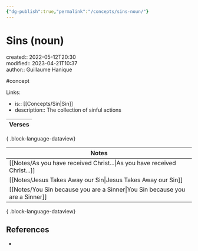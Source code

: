 ```yaml
---
{"dg-publish":true,"permalink":"/concepts/sins-noun/"}
---
```



# Sins (noun)

created:: 2022-05-12T20:30  
modified:: 2023-04-21T10:37  
author:: Guillaume Hanique

#concept

Links:

- is:: [[Concepts/Sin\|Sin]]
- description:: The collection of sinful actions

| Verses |
| ------ |

{ .block-language-dataview}

| Notes                                                                           |
| ------------------------------------------------------------------------------- |
| [[Notes/As you have received Christ...\|As you have received Christ...]]     |
| [[Notes/Jesus Takes Away our Sin\|Jesus Takes Away our Sin]]                 |
| [[Notes/You Sin because you are a Sinner\|You Sin because you are a Sinner]] |

{ .block-language-dataview}

## References

- 
